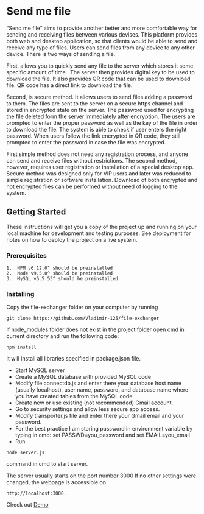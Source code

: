 # Send me file

“Send me file” aims to provide another better and more comfortable way for sending and receiving files between various devises. This platform provides both web and desktop application, so that clients would be able to send and receive any type of files. Users can send files from any device to any other device. There is two ways of sending a file. 

First, allows you to quickly send any file to the server which stores it some specific amount of time . The server then provides digital key to be used to download the file. It also provides QR code that can be used to download file. QR code has a direct link to download the file.

Second, is secure method. It allows users to send files adding a password to them. The files are sent to the server on a secure https channel and stored in encrypted state on the server. The password used for encrypting the file deleted form the server immediately after encryption. The users are prompted to enter the proper password as well as the key of the file in order to download the file. The system is able to check if user enters the right password. When users follow the link encrypted in QR code, they still prompted to enter the password in case the file was encrypted. 

First simple method does not need any registration process, and anyone can send and receive files without restrictions. The second method, however, requires user registration or installation of a special desktop app. Secure method was designed only for VIP users and later was reduced to simple registration or software installation. Download of both encrypted and not encrypted files can be performed without need of logging to the system.


## Getting Started

These instructions will get you a copy of the project up and running on your local machine for development and testing purposes. See deployment for notes on how to deploy the project on a live system.

### Prerequisites


```
1.	NPM v6.12.0^ should be preinstalled
2.	Node v9.5.0^ should be preinstalled
3.	MySQL v5.5.53^ should be preinstalled
```

### Installing
Copy the file-exchanger folder on your computer by running
```
git clone https://github.com/Vladimir-125/file-exchanger
```

If node_modules folder does not exist in the project folder open cmd in current directory and run the following code: 
```
npm install
``` 
It will install all libraries specified in package.json file.

- Start MySQL server
- Create a MySQL database with provided MySQL code
- Modify file connectdb.js and enter there your database host name (usually localhost), user name, password, and database name where you have created tables from the MySQL code.
- Create new or use existing (not recommended) Gmail account.
- Go to security settings and allow less secure app access.
- Modify transporter.js file and enter there your Gmail email and your password.
- For the best practice I am storing password in environment variable by typing in cmd: set PASSWD=you_password and set EMAIL=you_email
- Run 
```
node server.js
``` 
command in cmd to start server.

The server usually starts on the port number 3000
If no other settings were changed, the webpage is accessible on 
```
http://localhost:3000. 
```

Check out [Demo](https://smf2.vladimir-125.repl.co "Open demo in new tab")